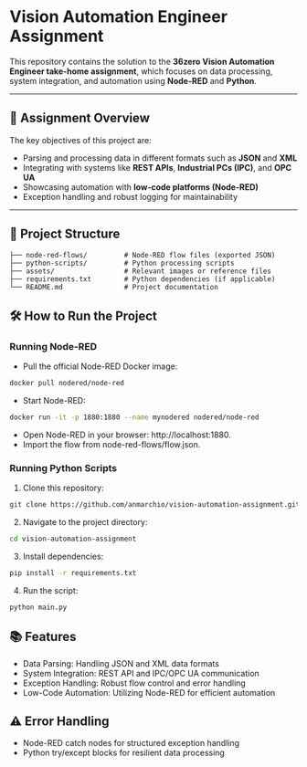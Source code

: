 # Vision Automation Engineer Assignment  

This repository contains the solution to the **36zero Vision Automation Engineer take-home assignment**, which focuses on data processing, system integration, and automation using **Node-RED** and **Python**.

---

## 🚀 **Assignment Overview**
The key objectives of this project are:  
- Parsing and processing data in different formats such as **JSON** and **XML**  
- Integrating with systems like **REST APIs**, **Industrial PCs (IPC)**, and **OPC UA**  
- Showcasing automation with **low-code platforms (Node-RED)**  
- Exception handling and robust logging for maintainability  

---

## 📁 **Project Structure**
```plaintext
├── node-red-flows/         # Node-RED flow files (exported JSON)
├── python-scripts/         # Python processing scripts
├── assets/                 # Relevant images or reference files
├── requirements.txt        # Python dependencies (if applicable)
└── README.md               # Project documentation
```

## 🛠 **How to Run the Project**

### Running Node-RED

* Pull the official Node-RED Docker image:
```bash
docker pull nodered/node-red
```

* Start Node-RED:
```bash
docker run -it -p 1880:1880 --name mynodered nodered/node-red
```

* Open Node-RED in your browser: http://localhost:1880.
* Import the flow from node-red-flows/flow.json.

### Running Python Scripts

1. Clone this repository:
```bash
git clone https://github.com/anmarchio/vision-automation-assignment.git
```

2. Navigate to the project directory:
```bash
cd vision-automation-assignment
```

3. Install dependencies:
```bash
pip install -r requirements.txt
```

4. Run the script:
```bash
python main.py
```

## 📚 Features
* Data Parsing: Handling JSON and XML data formats
* System Integration: REST API and IPC/OPC UA communication
* Exception Handling: Robust flow control and error handling
* Low-Code Automation: Utilizing Node-RED for efficient automation

## ⚠️ Error Handling
* Node-RED catch nodes for structured exception handling
* Python try/except blocks for resilient data processing
